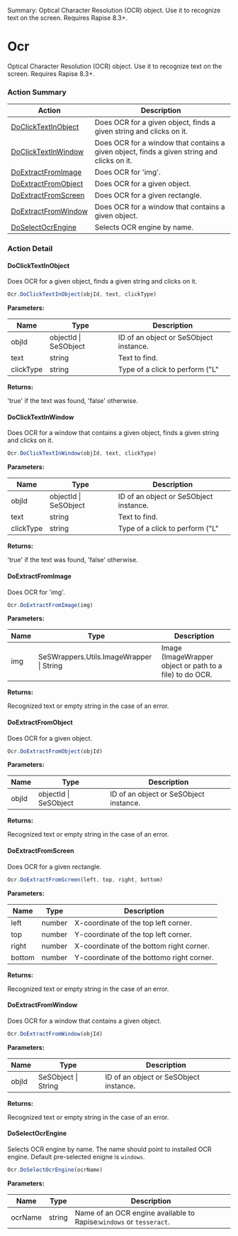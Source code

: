 Summary: Optical Character Resolution (OCR) object. Use it to recognize text on the screen. Requires Rapise 8.3+.

# Ocr

Optical Character Resolution (OCR) object. Use it to recognize text on the screen. Requires Rapise 8.3+.






<!-- ============================== property summary ========================== -->

<!-- ============================== action summary ========================== -->



### Action Summary
|  **Action** | **Description** | 
| ----------- | --------------- |
|  [DoClickTextInObject](#doclicktextinobject) | Does OCR for a given object, finds a given string and clicks on it. |
|  [DoClickTextInWindow](#doclicktextinwindow) | Does OCR for a window that contains a given object, finds a given string and clicks on it. |
|  [DoExtractFromImage](#doextractfromimage) | Does OCR for 'img'. |
|  [DoExtractFromObject](#doextractfromobject) | Does OCR for a given object. |
|  [DoExtractFromScreen](#doextractfromscreen) | Does OCR for a given rectangle. |
|  [DoExtractFromWindow](#doextractfromwindow) | Does OCR for a window that contains a given object. |
|  [DoSelectOcrEngine](#doselectocrengine) | Selects OCR engine by name. |



<!-- ============================== property detail ========================== -->


<!-- ============================== action detail ========================== -->

### Action Detail

<a name="DoClickTextInObject"></a>    
#### DoClickTextInObject

Does OCR for a given object, finds a given string and clicks on it.

```javascript
Ocr.DoClickTextInObject(objId, text, clickType)
```


**Parameters:**

|  **Name** | **Type** | **Description** |
| ---------- | -------- | --------------- |
| objId | objectId \| SeSObject |  ID of an object or SeSObject instance. |
| text | string |  Text to find. |
| clickType | string |  Type of a click to perform ("L"|"LD"|"R").<br>Optional, Default: "L". |




**Returns:**

'true' if the text was found, 'false' otherwise.



<a name="see.also.ocr.doclicktextinobject"></a>

<a name="DoClickTextInWindow"></a>    
#### DoClickTextInWindow

Does OCR for a window that contains a given object, finds a given string and clicks on it.

```javascript
Ocr.DoClickTextInWindow(objId, text, clickType)
```


**Parameters:**

|  **Name** | **Type** | **Description** |
| ---------- | -------- | --------------- |
| objId | objectId \| SeSObject |  ID of an object or SeSObject instance. |
| text | string |  Text to find. |
| clickType | string |  Type of a click to perform ("L"|"LD"|"R").<br>Optional, Default: "L". |




**Returns:**

'true' if the text was found, 'false' otherwise.



<a name="see.also.ocr.doclicktextinwindow"></a>

<a name="DoExtractFromImage"></a>    
#### DoExtractFromImage

Does OCR for 'img'.

```javascript
Ocr.DoExtractFromImage(img)
```


**Parameters:**

|  **Name** | **Type** | **Description** |
| ---------- | -------- | --------------- |
| img | SeSWrappers.Utils.ImageWrapper \| String |  Image (ImageWrapper object or path to a file) to do OCR. |




**Returns:**

Recognized text or empty string in the case of an error.



<a name="see.also.ocr.doextractfromimage"></a>

<a name="DoExtractFromObject"></a>    
#### DoExtractFromObject

Does OCR for a given object.

```javascript
Ocr.DoExtractFromObject(objId)
```


**Parameters:**

|  **Name** | **Type** | **Description** |
| ---------- | -------- | --------------- |
| objId | objectId \| SeSObject |  ID of an object or SeSObject instance. |




**Returns:**

Recognized text or empty string in the case of an error.



<a name="see.also.ocr.doextractfromobject"></a>

<a name="DoExtractFromScreen"></a>    
#### DoExtractFromScreen

Does OCR for a given rectangle.

```javascript
Ocr.DoExtractFromScreen(left, top, right, bottom)
```


**Parameters:**

|  **Name** | **Type** | **Description** |
| ---------- | -------- | --------------- |
| left | number |  X-coordinate of the top left corner. |
| top | number |  Y-coordinate of the top left corner. |
| right | number |  X-coordinate of the bottom right corner. |
| bottom | number |  Y-coordinate of the bottomo right corner. |




**Returns:**

Recognized text or empty string in the case of an error.



<a name="see.also.ocr.doextractfromscreen"></a>

<a name="DoExtractFromWindow"></a>    
#### DoExtractFromWindow

Does OCR for a window that contains a given object.

```javascript
Ocr.DoExtractFromWindow(objId)
```


**Parameters:**

|  **Name** | **Type** | **Description** |
| ---------- | -------- | --------------- |
| objId | SeSObject \| String |  ID of an object or SeSObject instance. |




**Returns:**

Recognized text or empty string in the case of an error.



<a name="see.also.ocr.doextractfromwindow"></a>

<a name="DoSelectOcrEngine"></a>    
#### DoSelectOcrEngine

Selects OCR engine by name. The name should point to installed OCR engine. Default pre-selected enigne is `windows`.

```javascript
Ocr.DoSelectOcrEngine(ocrName)
```


**Parameters:**

|  **Name** | **Type** | **Description** |
| ---------- | -------- | --------------- |
| ocrName | string |  Name of an OCR engine available to Rapise:`windows` or `tesseract`. |





<a name="see.also.ocr.doselectocrengine"></a>

  

